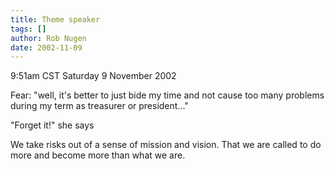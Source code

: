 ```yaml
---
title: Theme speaker
tags: []
author: Rob Nugen
date: 2002-11-09
---
```


<p class=date>9:51am CST Saturday 9 November 2002</p>

<p>Fear: "well, it's better to just bide my time and not cause too
many problems during my term as treasurer or president..."</p>

<p>"Forget it!" she says</p>

<p>We take risks out of a sense of mission and vision.  That we are
called to do more and become more than what we are.</p>

